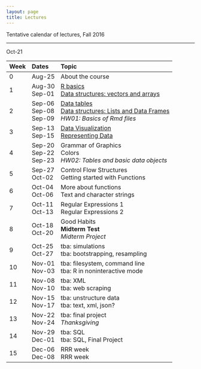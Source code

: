 ```yaml
---
layout: page
title: Lectures
---
```


Tentative calendar of lectures, Fall 2016

<hr>

<table>
  <thead>
    <tr>
      <th align="left">Week</th>
      <th align="left">Dates</th>
      <th align="left">Topic</th>
    </tr>
  </thead>
  <tbody>
    <tr>
      <td>0</td>
      <td>
        Aug-25<br>
      </td>
      <td>
        About the course
      </td>
    </tr>
    <tr>
      <td>1</td>
      <td>
        Aug-30<br>
        Sep-01</td>
      <td>
        <a href="01-R-basics">R basics</a><br>
        <a href="02-data-structures">Data structures: vectors and arrays</a>
      </td>
    </tr>
    <tr>
      <td>2</td>
      <td>
        Sep-06<br>
        Sep-08<br>
        Sep-09
      </td>
      <td>
        <a href="03-data-table-basics">Data tables</a><br>
        <a href="04-lists-data-frames">Data structures: Lists and Data Frames</a><br>
        <em>HW01: Basics of Rmd files</em>
      </td>
    </tr>
    <tr>
      <td>3</td>
      <td>
        Sep-13<br>
        Sep-15</td>
      <td>
        <a href="05-data-visualization">Data Visualization</a><br>
        <a href="06-representing-data">Representing Data</a>
      </td>
    </tr>
    <tr>
      <td>4</td>
      <td>
        Sep-20<br>
        Sep-22<br>
        Sep-23
      </td>
       <td>
        Grammar of Graphics <br>
        Colors<br>
        <em>HW02: Tables and basic data objects</em>
      </td>
    </tr>
    <tr>
      <td>5</td>
      <td>
        Sep-27<br>
        Oct-02</td>
      <td>
        Control Flow Structures<br>
        Getting started with Functions
      </td>
    </tr>
    <tr>
      <td>6</td>
      <td>
        Oct-04<br>
        Oct-06</td>
      <td>
        More about functions <br>
        Text and character strings
      </td>
    </tr>
    <tr>
      <td>7</td>
      <td>
        Oct-11<br>
        Oct-13</td>
      <td>
        Regular Expressions 1 <br>
        Regular Expressions 2
      </td>
    </tr>
    <tr>
      <td>8</td>
      <td>
        Oct-18<br>
        Oct-20</td>
        Oct-21<br>
      <td>
        Good Habits <br>
        <b>Midterm Test</b><br>
        <em>Midterm Project</em>
      </td>
    </tr>
    <tr>
      <td>9</td>
      <td>
        Oct-25<br>
        Oct-27</td>
      <td>
        tba: simulations <br>
        tba: bootstrapping, resampling
      </td>
    </tr>
    <tr>
      <td>10</td>
      <td>
        Nov-01<br>
        Nov-03</td>
      <td>
        tba: filesystem, command line <br>
        tba: R in noninteractive mode
      </td>
    </tr>
    <tr>
      <td>11</td>
      <td>
        Nov-08<br>
        Nov-10</td>
      <td>
        tba: XML <br>
        tba: web scraping
      </td>
    </tr>
    <tr>
      <td>12</td>
      <td>
        Nov-15<br>
        Nov-17</td>
      <td>
        tba: unstructure data <br>
        tba: text, xml, json?
      </td>
    </tr>
    <tr>
      <td>13</td>
      <td>
        Nov-22<br>
        Nov-24</td>
      <td>
        tba: final project <br>
        <em>Thanksgiving</em>
      </td>
    </tr>
    <tr>
      <td>14</td>
      <td>
        Nov-29<br>
        Dec-01</td>
      <td>
        tba: SQL <br>
        tba: SQL, Final Project 
      </td>
    </tr>
    <tr>
      <td>15</td>
      <td>
        Dec-06<br>
        Dec-08</td>
      <td>
        RRR week <br>
        RRR week
      </td>
    </tr>
  </tbody>
</table>

